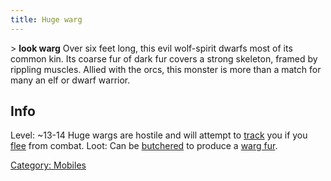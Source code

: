 ```yaml
---
title: Huge warg
---
```


\> **look warg**
Over six feet long, this evil wolf-spirit dwarfs most of its common
kin.
Its coarse fur of dark fur covers a strong skeleton, framed by
rippling
muscles. Allied with the orcs, this monster is more than a match for
many an
elf or dwarf warrior.

## Info

Level: ~13-14
Huge wargs are hostile and will attempt to [track](track "wikilink") you
if you [flee](flee "wikilink") from combat.
Loot: Can be [butchered](butcher "wikilink") to produce a [warg
fur](a_warg_fur "wikilink").

[Category: Mobiles](Category:_Mobiles "wikilink")